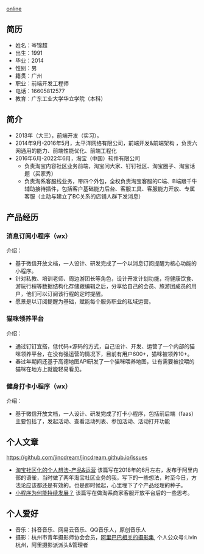 [online](https://github.com/jincdream/jincdream.github.io/tree/resume/resume/pd.md)
## 简历   
      
- 姓名：岑锦超    
- 出生：1991
- 毕业：2014
- 性别：男    
- 籍贯：广州   
- 职业：前端开发工程师
- 电话：16605812577   
- 教育：广东工业大学华立学院（本科） 

## 简介   
    
- 2013年（大三），前端开发（实习）。    
- 2014年9月-2016年5月，太平洋网络有限公司，前端开发&前端架构 ，负责六网通用的能力、前端性能优化、前端工程化
- 2016年6月-2022年6月，淘宝（中国）软件有限公司
    - 负责淘宝内容社区业务前端，淘宝问大家、钉钉社区、淘宝圈子、淘宝话题（买家秀）
    - 负责淘系客服线业务，带四个外包，全权负责淘宝客服的C端、B端跟千牛辅助接待插件，包括客户基础能力后台、客服工具、客服能力开放、专属客服（主动与建立了BC关系的店铺人群下发消息）


## 产品经历

### 消息订阅小程序（wx）

介绍：
- 基于微信开放文档，一人设计、研发完成了一个以消息订阅提醒为核心功能的小程序。
- 针对私教、培训老师、周边游团长等角色，设计开发计划功能，将健康饮食、游玩行程等数据结构化存储跟编辑之后，分享给自己的会员、旅游团成员的用户，他们可以订阅该行程的定时提醒。
- 愿景是以订阅提醒为基础，赋能每个服务职业的私域运营。

### 猫咪领养平台
介绍：

- 通过钉钉宜搭，低代码+源码的方式，自己设计、开发、运营了一个内部的猫咪领养平台，在没有强运营的情况下，目前有用户600+，猫咪被领养10+。
- 春过年期间还基于高德地图API研发了一个猫咪喂养地图，让有需要被投喂的猫咪在地方上就能轻易看见。

### 健身打卡小程序（wx）
介绍：

- 基于微信开放文档，一人设计、研发完成了打卡小程序，包括前后端（faas）
主要包括了，发起活动、查看活动列表、参加活动、活动打开功能

## 个人文章 

https://github.com/jincdream/jincdream.github.io/issues

- [淘宝社区化的个人想法-产品&运营](https://www.yuque.com/jinci/eryi/gugxax) 该篇写在2018年的6月左右，发布于阿里内部的语雀，当时做了两年淘宝社区业务的我，写下的一些想法，时至今日，方法论应该都还是有效的。也是那时候起，心里埋下了个产品经理的种子。
- [小程序为何能持续发展？](https://www.yuque.com/jinci/eryi/ya3s8b) 该篇写在做淘系商家客服开放平台后的一些思考。

## 个人爱好

- 音乐：抖音音乐、网易云音乐、QQ音乐人，原创音乐人
- 摄影：杭州市青年摄影师协会会员，[阿里巴巴相关的摄影集](https://jincdream.github.io/Alibab-Album/), 个人公众号:Livin杭州，阿里摄影派派头&管理者